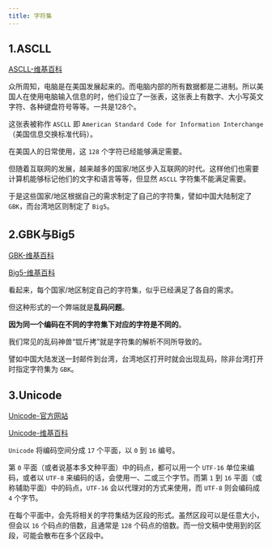 ```yaml
---
title: 字符集
---
```


## 1.ASCLL

[ASCLL-维基百科](https://zh.wikipedia.org/wiki/ASCII)

众所周知，电脑是在美国发展起来的。而电脑内部的所有数据都是二进制。所以美国人在使用电脑输入信息的时，他们设立了一张表，这张表上有数字、大小写英文字符、各种键盘符号等等。一共是128个。

这张表被称作 `ASCLL` 即 `American Standard Code for Information Interchange`（美国信息交换标准代码）。

在美国人的日常使用，这 `128` 个字符已经能够满足需要。

但随着互联网的发展，越来越多的国家/地区步入互联网的时代。这样他们也需要计算机能够标记他们的文字和语言等等，但显然 `ASCLL` 字符集不能满足需要。

于是这些国家/地区根据自己的需求制定了自己的字符集，譬如中国大陆制定了 `GBK`，而台湾地区则制定了 `Big5`。

## 2.GBK与Big5

[GBK-维基百科](https://zh.wikipedia.org/wiki/%E6%B1%89%E5%AD%97%E5%86%85%E7%A0%81%E6%89%A9%E5%B1%95%E8%A7%84%E8%8C%83)

[Big5-维基百科](https://zh.wikipedia.org/wiki/%E5%A4%A7%E4%BA%94%E7%A2%BC)

看起来，每个国家/地区制定自己的字符集，似乎已经满足了各自的需求。

但这种形式的一个弊端就是**乱码问题**。

**因为同一个编码在不同的字符集下对应的字符是不同的**。

我们常见的乱码神兽“锟斤拷”就是字符集的解析不同所导致的。

譬如中国大陆发送一封邮件到台湾，台湾地区打开时就会出现乱码，除非台湾打开时指定字符集为 `GBK`。

## 3.Unicode

[Unicode-官方网站](https://home.unicode.org/)

[Unicode-维基百科](https://zh.wikipedia.org/wiki/Unicode)

`Unicode` 将编码空间分成 `17` 个平面，以 `0` 到 `16` 编号。

第 `0` 平面（或者说基本多文种平面）中的码点，都可以用一个 `UTF-16` 单位来编码，或者以 `UTF-8` 来编码的话，会使用一、二或三个字节。而第 `1` 到 `16` 平面（或称辅助平面）中的码点，`UTF-16` 会以代理对的方式来使用，而 `UTF-8` 则会编码成 `4` 个字节。

在每个平面中，会先将相关的字符集结为区段的形式。虽然区段可以是任意大小，但会以 `16` 个码点的倍数，且通常是 `128` 个码点的倍数。而一份文稿中使用到的区段，可能会散布在多个区段中。



